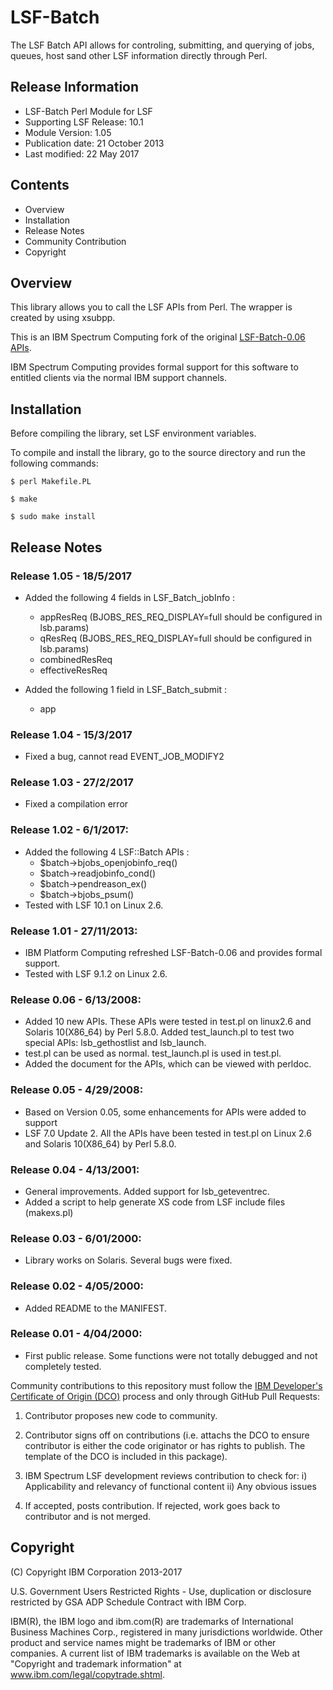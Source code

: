 # LSF-Batch

The LSF Batch API allows for controling, submitting, and querying of jobs, queues, host sand other LSF information directly through Perl.

## Release Information

* LSF-Batch Perl Module for LSF
* Supporting LSF Release: 10.1
* Module Version: 1.05
* Publication date: 21 October 2013
* Last modified: 22 May 2017

## Contents

* Overview
* Installation
* Release Notes
* Community Contribution
* Copyright

## Overview

This library allows you to call the LSF APIs from Perl. The wrapper is created by using xsubpp.

This is an IBM Spectrum Computing fork of the original [LSF-Batch-0.06 APIs](http://search.cpan.org/~lsfisv/).

IBM Spectrum Computing provides formal support for this software to entitled clients via the normal IBM support channels.

## Installation

Before compiling the library, set LSF environment variables.

To compile and install the library, go to the source directory and run the following commands:

`$ perl Makefile.PL`

`$ make`

`$ sudo make install`

## Release Notes

### Release 1.05 - 18/5/2017
  * Added the following 4 fields in LSF_Batch_jobInfo :
    - appResReq (BJOBS_RES_REQ_DISPLAY=full should be configured in lsb.params)
    - qResReq   (BJOBS_RES_REQ_DISPLAY=full should be configured in lsb.params)
    - combinedResReq
    - effectiveResReq

  * Added the following 1 field in LSF_Batch_submit :
    - app

### Release 1.04 - 15/3/2017
  * Fixed a bug, cannot read EVENT_JOB_MODIFY2

### Release 1.03 - 27/2/2017
  * Fixed a compilation error

### Release 1.02 - 6/1/2017:
  * Added the following 4 LSF::Batch APIs :
    - $batch->bjobs_openjobinfo_req()
    - $batch->readjobinfo_cond()
    - $batch->pendreason_ex()
    - $batch->bjobs_psum()
  * Tested with LSF 10.1 on Linux 2.6.

### Release 1.01 - 27/11/2013:
  * IBM Platform Computing refreshed LSF-Batch-0.06 and provides formal support.
  * Tested with LSF 9.1.2 on Linux 2.6.

### Release 0.06 - 6/13/2008:
  * Added 10 new APIs. These APIs were tested in test.pl on linux2.6 and Solaris 10(X86_64) by Perl 5.8.0. Added test_launch.pl to test two special APIs: lsb_gethostlist and lsb_launch.
  * test.pl can be used as normal. test_launch.pl is used in test.pl.
  * Added the document for the APIs, which can be viewed with perldoc.

### Release 0.05 - 4/29/2008:
  * Based on Version 0.05, some enhancements for APIs were added to support 
  * LSF 7.0 Update 2. All the APIs have been tested in test.pl on Linux 2.6 and Solaris 10(X86_64) by Perl 5.8.0.

### Release 0.04 - 4/13/2001:
  * General improvements. Added support for lsb_geteventrec. 
  * Added a script to help generate XS code from LSF include files (makexs.pl)

### Release 0.03 - 6/01/2000:
  * Library works on Solaris. Several bugs were fixed.

### Release 0.02 - 4/05/2000:
  * Added README to the MANIFEST.

### Release 0.01 - 4/04/2000:
  * First public release. Some functions were not totally debugged and not completely tested.

Community contributions to this repository must follow the [IBM Developer's Certificate of Origin (DCO)](https://github.com/IBMSpectrumComputing/perlAPI/blob/master/LSF-Batch/IBMDCO.md) process and only through GitHub Pull Requests:

 1. Contributor proposes new code to community.

 2. Contributor signs off on contributions 
    (i.e. attachs the DCO to ensure contributor is either the code 
    originator or has rights to publish. The template of the DCO is included in
    this package).
 
 3. IBM Spectrum LSF development reviews contribution to check for:
    i)  Applicability and relevancy of functional content 
    ii) Any obvious issues

 4. If accepted, posts contribution. If rejected, work goes back to contributor and is not merged.

## Copyright

(C) Copyright IBM Corporation 2013-2017

U.S. Government Users Restricted Rights - Use, duplication or disclosure 
restricted by GSA ADP Schedule Contract with IBM Corp.

IBM(R), the IBM logo and ibm.com(R) are trademarks of International Business Machines Corp., 
registered in many jurisdictions worldwide. Other product and service names might be trademarks 
of IBM or other companies. A current list of IBM trademarks is available on the Web at 
"Copyright and trademark information" at www.ibm.com/legal/copytrade.shtml.
